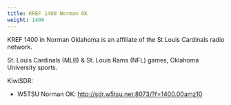 ```yaml
---
title: KREF 1400 Norman OK
weight: 1400
---
```

KREF 1400 in Norman Oklahoma is an affiliate of the St Louis Cardinals
radio network.

St. Louis Cardinals (MLB) & St. Louis Rams (NFL) games,
Oklahoma University sports.

KiwiSDR:

* W5TSU Norman OK: http://sdr.w5tsu.net:8073/?f=1400.00amz10
